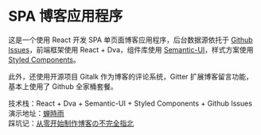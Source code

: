 # SPA 博客应用程序
这是一个使用 React 开发 SPA 单页面博客应用程序，后台数据源依托于 [Github Issues](https://developer.github.com/v3/issues/)，前端框架使用 React + Dva，组件库使用 [Semantic-UI](https://react.semantic-ui.com/elements/icon)，样式方案使用 [Styled Components](https://www.styled-components.com)。  

此外，还使用开源项目 Gitalk 作为博客的评论系统，Gitter 扩展博客留言功能，基本上使用了 Github 全家桶套餐。

技术栈：React + Dva + Semantic-UI + Styled Components + Github Issues  
演示地址：[蝉時雨 ](https://chanshiyu.com/)  
踩坑记：[从零开始制作博客の不完全指北](https://chanshiyu.com/#/post/8)
